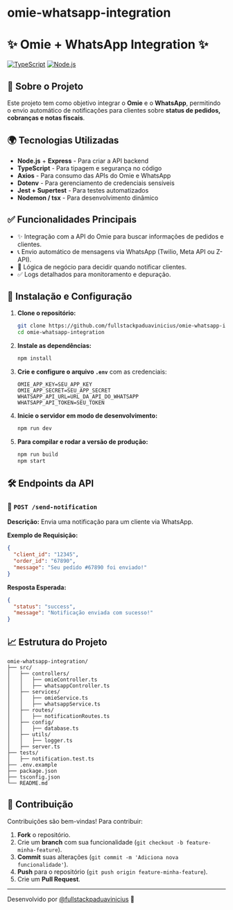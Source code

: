﻿# omie-whatsapp-integration

# ✨ Omie + WhatsApp Integration ✨

 [![TypeScript](https://img.shields.io/badge/-TypeScript-blue?logo=typescript)](https://www.typescriptlang.org/) [![Node.js](https://img.shields.io/badge/Node.js-18.x-green?logo=node.js)](https://nodejs.org/)

## 📄 Sobre o Projeto
Este projeto tem como objetivo integrar o **Omie** e o **WhatsApp**, permitindo o envio automático de notificações para clientes sobre **status de pedidos, cobranças e notas fiscais**.

## 🌍 Tecnologias Utilizadas
- **Node.js** + **Express** - Para criar a API backend
- **TypeScript** - Para tipagem e segurança no código
- **Axios** - Para consumo das APIs do Omie e WhatsApp
- **Dotenv** - Para gerenciamento de credenciais sensíveis
- **Jest + Supertest** - Para testes automatizados
- **Nodemon / tsx** - Para desenvolvimento dinâmico

## ✅ Funcionalidades Principais
- ✨ Integração com a API do Omie para buscar informações de pedidos e clientes.
- 📞 Envio automático de mensagens via WhatsApp (Twilio, Meta API ou Z-API).
- 🔄 Lógica de negócio para decidir quando notificar clientes.
- ✅ Logs detalhados para monitoramento e depuração.

## 🚀 Instalação e Configuração
1. **Clone o repositório:**
   ```bash
   git clone https://github.com/fullstackpaduavinicius/omie-whatsapp-integration.git
   cd omie-whatsapp-integration
   ```
2. **Instale as dependências:**
   ```bash
   npm install
   ```
3. **Crie e configure o arquivo `.env`** com as credenciais:
   ```env
   OMIE_APP_KEY=SEU_APP_KEY
   OMIE_APP_SECRET=SEU_APP_SECRET
   WHATSAPP_API_URL=URL_DA_API_DO_WHATSAPP
   WHATSAPP_API_TOKEN=SEU_TOKEN
   ```
4. **Inicie o servidor em modo de desenvolvimento:**
   ```bash
   npm run dev
   ```
5. **Para compilar e rodar a versão de produção:**
   ```bash
   npm run build
   npm start
   ```

## 🛠️ Endpoints da API
### 📡 `POST /send-notification`
**Descrição:** Envia uma notificação para um cliente via WhatsApp.

**Exemplo de Requisição:**
```json
{
  "client_id": "12345",
  "order_id": "67890",
  "message": "Seu pedido #67890 foi enviado!"
}
```

**Resposta Esperada:**
```json
{
  "status": "success",
  "message": "Notificação enviada com sucesso!"
}
```

## 📈 Estrutura do Projeto
```
omie-whatsapp-integration/
├── src/
│   ├── controllers/
│   │   ├── omieController.ts
│   │   ├── whatsappController.ts
│   ├── services/
│   │   ├── omieService.ts
│   │   ├── whatsappService.ts
│   ├── routes/
│   │   ├── notificationRoutes.ts
│   ├── config/
│   │   ├── database.ts
│   ├── utils/
│   │   ├── logger.ts
│   ├── server.ts
├── tests/
│   ├── notification.test.ts
├── .env.example
├── package.json
├── tsconfig.json
└── README.md
```

## 💪 Contribuição
Contribuições são bem-vindas! Para contribuir:
1. **Fork** o repositório.
2. Crie um **branch** com sua funcionalidade (`git checkout -b feature-minha-feature`).
3. **Commit** suas alterações (`git commit -m 'Adiciona nova funcionalidade'`).
4. **Push** para o repositório (`git push origin feature-minha-feature`).
5. Crie um **Pull Request**.



---

Desenvolvido por [@fullstackpaduavinicius](https://github.com/fullstackpaduavinicius) 🚀


